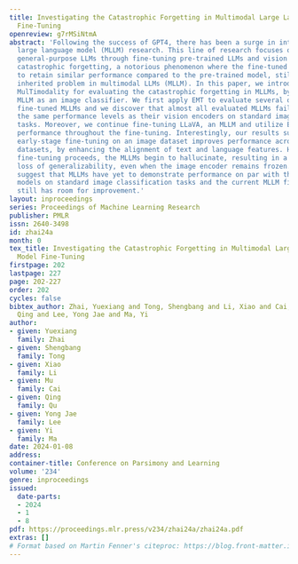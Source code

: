 ```yaml
---
title: Investigating the Catastrophic Forgetting in Multimodal Large Language Model
  Fine-Tuning
openreview: g7rMSiNtmA
abstract: 'Following the success of GPT4, there has been a surge in interest in multimodal
  large language model (MLLM) research. This line of research focuses on developing
  general-purpose LLMs through fine-tuning pre-trained LLMs and vision models. However,
  catastrophic forgetting, a notorious phenomenon where the fine-tuned model fails
  to retain similar performance compared to the pre-trained model, still remains an
  inherited problem in multimodal LLMs (MLLM). In this paper, we introduce EMT: Evaluating
  MulTimodality for evaluating the catastrophic forgetting in MLLMs, by treating each
  MLLM as an image classifier. We first apply EMT to evaluate several open-source
  fine-tuned MLLMs and we discover that almost all evaluated MLLMs fail to retain
  the same performance levels as their vision encoders on standard image classification
  tasks. Moreover, we continue fine-tuning LLaVA, an MLLM and utilize EMT to assess
  performance throughout the fine-tuning. Interestingly, our results suggest that
  early-stage fine-tuning on an image dataset improves performance across other image
  datasets, by enhancing the alignment of text and language features. However, as
  fine-tuning proceeds, the MLLMs begin to hallucinate, resulting in a significant
  loss of generalizability, even when the image encoder remains frozen. Our results
  suggest that MLLMs have yet to demonstrate performance on par with their vision
  models on standard image classification tasks and the current MLLM fine-tuning procedure
  still has room for improvement.'
layout: inproceedings
series: Proceedings of Machine Learning Research
publisher: PMLR
issn: 2640-3498
id: zhai24a
month: 0
tex_title: Investigating the Catastrophic Forgetting in Multimodal Large Language
  Model Fine-Tuning
firstpage: 202
lastpage: 227
page: 202-227
order: 202
cycles: false
bibtex_author: Zhai, Yuexiang and Tong, Shengbang and Li, Xiao and Cai, Mu and Qu,
  Qing and Lee, Yong Jae and Ma, Yi
author:
- given: Yuexiang
  family: Zhai
- given: Shengbang
  family: Tong
- given: Xiao
  family: Li
- given: Mu
  family: Cai
- given: Qing
  family: Qu
- given: Yong Jae
  family: Lee
- given: Yi
  family: Ma
date: 2024-01-08
address:
container-title: Conference on Parsimony and Learning
volume: '234'
genre: inproceedings
issued:
  date-parts:
  - 2024
  - 1
  - 8
pdf: https://proceedings.mlr.press/v234/zhai24a/zhai24a.pdf
extras: []
# Format based on Martin Fenner's citeproc: https://blog.front-matter.io/posts/citeproc-yaml-for-bibliographies/
---
```

